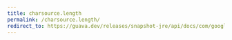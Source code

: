 ```yaml
---
title: charsource.length
permalink: /charsource.length/
redirect_to: https://guava.dev/releases/snapshot-jre/api/docs/com/google/common/io/CharSource.html#length--
---
```


